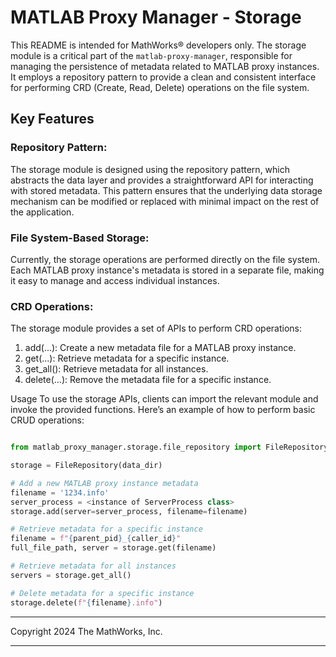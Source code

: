 # MATLAB Proxy Manager - Storage

This README is intended for MathWorks&reg; developers only.
The storage module is a critical part of the `matlab-proxy-manager`, responsible for managing the persistence of metadata related to MATLAB proxy instances. It employs a repository pattern to provide a clean and consistent interface for performing CRD (Create, Read, Delete) operations on the file system.

## Key Features

### Repository Pattern:

The storage module is designed using the repository pattern, which abstracts the data layer and provides a straightforward API for interacting with stored metadata. This pattern ensures that the underlying data storage mechanism can be modified or replaced with minimal impact on the rest of the application.

### File System-Based Storage:

Currently, the storage operations are performed directly on the file system. Each MATLAB proxy instance's metadata is stored in a separate file, making it easy to manage and access individual instances.

### CRD Operations:

The storage module provides a set of APIs to perform CRD operations:

1. add(...): Create a new metadata file for a MATLAB proxy instance.
2. get(...): Retrieve metadata for a specific instance.
3. get_all(): Retrieve metadata for all instances.
4. delete(...): Remove the metadata file for a specific instance.

Usage
To use the storage APIs, clients can import the relevant module and invoke the provided functions. Here’s an example of how to perform basic CRUD operations:

```python

from matlab_proxy_manager.storage.file_repository import FileRepository

storage = FileRepository(data_dir)

# Add a new MATLAB proxy instance metadata
filename = '1234.info'
server_process = <instance of ServerProcess class>
storage.add(server=server_process, filename=filename)

# Retrieve metadata for a specific instance
filename = f"{parent_pid}_{caller_id}"
full_file_path, server = storage.get(filename)

# Retrieve metadata for all instances
servers = storage.get_all()

# Delete metadata for a specific instance
storage.delete(f"{filename}.info")
```

---

Copyright 2024 The MathWorks, Inc.

---